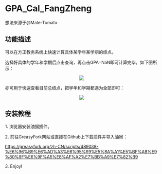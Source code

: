 # GPA_Cal_FangZheng

想法来源于@Mate-Tomato

## 功能描述

可以在方正教务系统上快速计算具体某学年某学期的绩点。

选择好具体的学年和学期后点击查询，再点击GPA=NaN即可计算完毕，如下图所示：
<div align="center">
  <img src="https://cdn.jsdelivr.net/gh/Xlawy/ImageHosting/img/image-20240305141959184.png">
</div>


亦可用于快速查看目前总绩点，把学年和学期都选为全部即可：


<div align="center">
  <img src="https://cdn.jsdelivr.net/gh/Xlawy/ImageHosting/img/image-20240305142034127.png">
</div>

## 安装教程
1\. 浏览器安装油猴插件。

2\. 前往GreasyFork网站或直接在Github上下载插件并导入油猴：

   https://greasyfork.org/zh-CN/scripts/489038-%E6%96%B9%E6%AD%A3%E6%95%99%E5%8A%A1%E5%BF%AB%E9%80%9F%E6%9F%A5%E8%AF%A2%E7%BB%A9%E7%82%B9
   
3\. Enjoy! 
